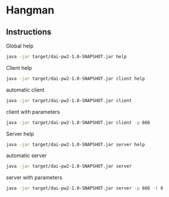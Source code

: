 # Hangman

## Instructions

Global help
```bash
java -jar target/dai-pw2-1.0-SNAPSHOT.jar help
```

Client help
```bash
java -jar target/dai-pw2-1.0-SNAPSHOT.jar client help
```

automatic client
```bash
java -jar target/dai-pw2-1.0-SNAPSHOT.jar client
```

client with parameters
```bash
java -jar target/dai-pw2-1.0-SNAPSHOT.jar client -p 666
```

Server help
```bash
java -jar target/dai-pw2-1.0-SNAPSHOT.jar server help
```

automatic server
```bash
java -jar target/dai-pw2-1.0-SNAPSHOT.jar server
```

server with parameters
```bash
java -jar target/dai-pw2-1.0-SNAPSHOT.jar server -p 666 -t 6
```
